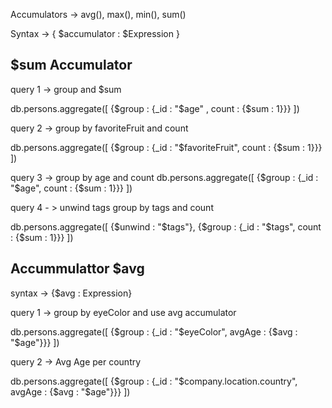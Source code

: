 Accumulators -> avg(), max(), min(), sum()

Syntax -> { $accumulator : $Expression }


$sum Accumulator
-----------------

query 1 -> group and $sum 

db.persons.aggregate([
	{$group : {_id : "$age" , count : {$sum : 1}}}
])

query 2 -> group by favoriteFruit and count

db.persons.aggregate([
	{$group : {_id : "$favoriteFruit", count : {$sum : 1}}}
])

query 3 -> group by age and count
db.persons.aggregate([
        {$group : {_id : "$age", count : {$sum : 1}}}
])

query 4 - > unwind tags group by tags and count

db.persons.aggregate([
	{$unwind : "$tags"},
	{$group  : {_id : "$tags", count : {$sum : 1}}}
])


Accummulattor $avg 
-------------------

syntax -> {$avg : Expression}

query 1 -> group by eyeColor and use avg accumulator

db.persons.aggregate([
	{$group : {_id : "$eyeColor", avgAge : {$avg : "$age"}}}
])


query 2 -> Avg Age per country

db.persons.aggregate([
	{$group : {_id : "$company.location.country", avgAge : {$avg : "$age"}}}
])

